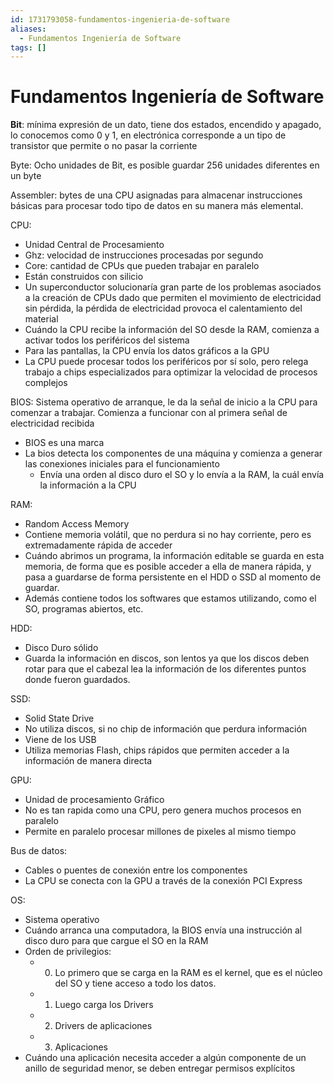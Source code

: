 ```yaml
---
id: 1731793058-fundamentos-ingenieria-de-software
aliases:
  - Fundamentos Ingeniería de Software
tags: []
---
```


# Fundamentos Ingeniería de Software

**Bit**: mínima expresión de un dato, tiene dos estados, encendido y apagado, lo conocemos como 0 y 1, en electrónica corresponde a un tipo de transistor que permite o no pasar la corriente

Byte: Ocho unidades de Bit, es posible guardar 256 unidades diferentes en un byte

Assembler: bytes de una CPU asignadas para almacenar instrucciones básicas para procesar todo tipo de datos en su manera más elemental.

CPU: 
  - Unidad Central de Procesamiento
  - Ghz: velocidad de instrucciones procesadas por segundo
  - Core: cantidad de CPUs que pueden trabajar en paralelo
  - Están construidos con silicio
  - Un superconductor solucionaría gran parte de los problemas asociados a la creación de CPUs dado que permiten el movimiento de electricidad sin pérdida, la pérdida de electricidad provoca
  el calentamiento del material
  - Cuándo la CPU recibe la información del SO desde la RAM, comienza a activar todos los periféricos del sistema
  - Para las pantallas, la CPU envía los datos gráficos a la GPU
  - La CPU puede procesar todos los periféricos por sí solo, pero relega trabajo a chips especializados para optimizar la velocidad de procesos complejos

BIOS: Sistema operativo de arranque, le da la señal de inicio a la CPU para comenzar a trabajar. Comienza a funcionar con al primera señal de electricidad recibida
  - BIOS es una marca
  - La bios detecta los componentes de una máquina y comienza a generar las conexiones iniciales para el funcionamiento
    - Envía una orden al disco duro el SO y lo envía a la RAM, la cuál envía la información a la CPU


RAM:
  - Random Access Memory
  - Contiene memoria volátil, que no perdura si no hay corriente, pero es extremadamente rápida de acceder
  - Cuándo abrimos un programa, la información editable se guarda en esta memoria, de forma que es posible acceder a ella de manera rápida, y pasa a guardarse de forma persistente en el HDD o SSD al momento de guardar.
  - Además contiene todos los softwares que estamos utilizando, como el SO, programas abiertos, etc.

HDD:
  - Disco Duro sólido
  - Guarda la información en discos, son lentos ya que los discos deben rotar para que el cabezal lea la información de los diferentes puntos donde fueron guardados.

SSD:
  - Solid State Drive
  - No utiliza discos, si no chip de información que perdura información
  - Viene de los USB
  - Utiliza memorias Flash, chips rápidos que permiten acceder a la información de manera directa

GPU:
  - Unidad de procesamiento Gráfico
  - No es tan rapida como una CPU, pero genera muchos procesos en paralelo
  - Permite en paralelo procesar millones de pixeles al mismo tiempo

Bus de datos:
  - Cables o puentes de conexión entre los componentes
  - La CPU se conecta con la GPU a través de la conexión PCI Express

OS:
  - Sistema operativo
  - Cuándo arranca una computadora, la BIOS envía una instrucción al disco duro para que cargue el SO en la RAM
  - Orden de privilegios:
    - 0. Lo primero que se carga en la RAM es el kernel, que es el núcleo del SO y tiene acceso a todo los datos.
    - 1. Luego carga los Drivers
    - 2. Drivers de aplicaciones
    - 3. Aplicaciones
  - Cuándo una aplicación necesita acceder a algún componente de un anillo de seguridad menor, se deben entregar permisos explícitos
